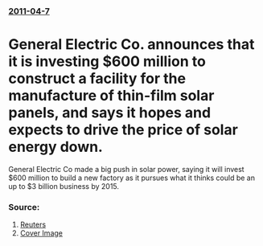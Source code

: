 ### [2011-04-7](/news/2011/04/7/index.md)

# General Electric Co. announces that it is investing $600 million to construct a facility for the manufacture of thin-film solar panels, and says it hopes and expects to drive the price of solar energy down. 

General Electric Co made a big push in solar power, saying it will invest $600 million to build a new factory as it pursues what it thinks could be an up to $3 billion business by 2015.


### Source:

1. [Reuters](http://www.reuters.com/article/2011/04/07/us-ge-solarpower-idUSTRE7360RV20110407)
1. [Cover Image](http://s2.reutersmedia.net/resources/r/?m=02&d=20110407&t=2&i=381336698&w=&fh=545px&fw=&ll=&pl=&sq=&r=2011-04-07T171544Z_01_BTRE73611G900_RTROPTP_0_GE)
